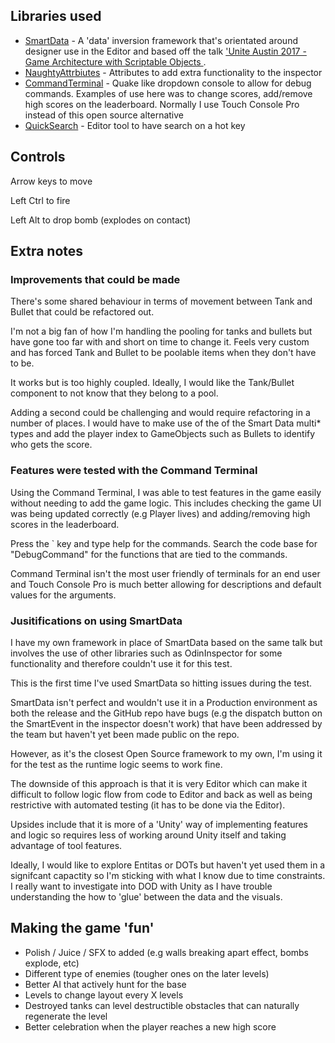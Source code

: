 ## Libraries used
* [SmartData](https://github.com/sigtrapgames/SmartData) - A 'data' inversion framework that's orientated around designer use in the Editor and based off the talk ['Unite Austin 2017 - Game Architecture with Scriptable Objects
](https://www.youtube.com/watch?v=raQ3iHhE_Kk). 
* [NaughtyAttrbiutes](https://github.com/dbrizov/NaughtyAttributes) - Attributes to add extra functionality to the inspector
* [CommandTerminal](https://github.com/stillwwater/command_terminal) - Quake like dropdown console to allow for debug commands. Examples of use here was to change scores, add/remove high scores on the leaderboard. Normally I use Touch Console Pro instead of this open source alternative
* [QuickSearch](https://github.com/appetizermonster/Unity3D-QuickSearch) - Editor tool to have search on a hot key


## Controls

Arrow keys to move

Left Ctrl to fire

Left Alt to drop bomb (explodes on contact)


## Extra notes

### Improvements that could be made

There's some shared behaviour in terms of movement between Tank and Bullet that could be refactored out. 

I'm not a big fan of how I'm handling the pooling for tanks and bullets but have gone too far with and short on time to change it. Feels very custom and has forced Tank and Bullet to be poolable items when they don't have to be. 

It works but is too highly coupled. Ideally, I would like the Tank/Bullet component to not know that they belong to a pool.

Adding a second could be challenging and would require refactoring in a number of places. I would have to make use of the of the Smart Data multi* types and add the player index to GameObjects such as Bullets to identify who gets the score. 

### Features were tested with the Command Terminal

Using the Command Terminal, I was able to test features in the game easily without needing to add the game logic. This includes checking the game UI was being updated correctly (e.g Player lives) and adding/removing high scores in the leaderboard. 

Press the ` key and type help for the commands. Search the code base for "DebugCommand" for the functions that are tied to the commands.

Command Terminal isn't the most user friendly of terminals for an end user and Touch Console Pro is much better allowing for descriptions and default values for the arguments.

### Jusitifications on using SmartData

I have my own framework in place of SmartData based on the same talk but involves the use of other libraries such as OdinInspector for some functionality and therefore couldn't use it for this test. 

This is the first time I've used SmartData so hitting issues during the test.

SmartData isn't perfect and wouldn't use it in a Production environment as both the release and the GitHub repo have bugs (e.g the dispatch button on the SmartEvent in the inspector doesn't work) that have been addressed by the team but haven't yet been made public on the repo.

However, as it's the closest Open Source framework to my own, I'm using it for the test as the runtime logic seems to work fine.

The downside of this approach is that it is very Editor which can make it difficult to follow logic flow from code to Editor and back as well as being restrictive with automated testing (it has to be done via the Editor).

Upsides include that it is more of a 'Unity' way of implementing features and logic so requires less of working around Unity itself and taking advantage of tool features.

Ideally, I would like to explore Entitas or DOTs but haven't yet used them in a signifcant capactity so I'm sticking with what I know due to time constraints. I really want to investigate into DOD with Unity as I have trouble understanding the how to 'glue' between the data and the visuals.


## Making the game 'fun'

* Polish / Juice / SFX to added (e.g walls breaking apart effect, bombs explode, etc)
* Different type of enemies (tougher ones on the later levels)
* Better AI that actively hunt for the base
* Levels to change layout every X levels
* Destroyed tanks can level destructible obstacles that can naturally regenerate the level
* Better celebration when the player reaches a new high score
